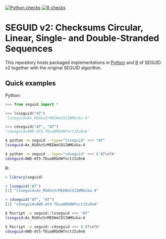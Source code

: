 [![Python checks](https://github.com/MetabolicEngineeringGroupCBMA/seguid/actions/workflows/check-python.yml/badge.svg)](https://github.com/MetabolicEngineeringGroupCBMA/seguid/actions/workflows/check-python.yml)
[![R checks](https://github.com/MetabolicEngineeringGroupCBMA/seguid/actions/workflows/check-r.yml/badge.svg)](https://github.com/MetabolicEngineeringGroupCBMA/seguid/actions/workflows/check-r.yml)


# SEGUID v2: Checksums Circular, Linear, Single- and Double-Stranded Sequences

This repository hosts packaged implementations in [Python](python/)
and [R](r/) of SEGUID v2 together with the original SEGUID algorithm.

## Quick examples

Python:

```python
>>> from seguid import *

>>> lsseguid("AT")
'lsseguid=Ax_RG6hzSrMEEWoCO1IWMGska-4'

>>> cdseguid("AT", "AT")
'cdseguid=AWD-dt5-TEua8RbOWfnctJIu9nA'
```

```sh
$ python -m seguid --type="lsseguid" <<< "AT"
lsseguid=Ax_RG6hzSrMEEWoCO1IWMGska-4

$ python -m seguid --type="cdseguid" <<< $'AT\nTA'
cdseguid=AWD-dt5-TEua8RbOWfnctJIu9nA
```


R:

```r
> library(seguid)

> lsseguid("AT")
[1] "lsseguid=Ax_RG6hzSrMEEWoCO1IWMGska-4"

> cdseguid("AT", "AT")
[1] "cdseguid=AWD-dt5-TEua8RbOWfnctJIu9nA"
```

```sh
$ Rscript -e seguid::lsseguid <<< "AT"
lsseguid=Ax_RG6hzSrMEEWoCO1IWMGska-4

$ Rscript -e seguid::cdseguid <<< $'AT\nTA'
cdseguid=AWD-dt5-TEua8RbOWfnctJIu9nA
```
